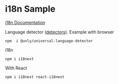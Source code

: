 # i18n Sample

[i18n Documentation](https://react.i18next.com/getting-started)

Language detector ([detectors](https://www.i18next.com/overview/plugins-and-utils#language-detector)). Example with browser

```
npm  i @unly/universal-language-detector
```

i18n

```
npm i i18next
```

With React

```
npm i i18next react-i18next
```

